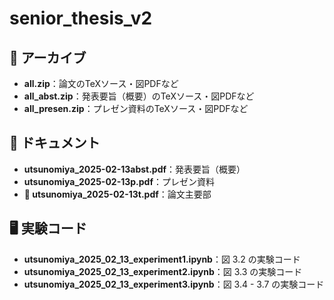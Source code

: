 # senior_thesis_v2

## 📂 アーカイブ
- **all.zip**：論文のTeXソース・図PDFなど
- **all_abst.zip**：発表要旨（概要）のTeXソース・図PDFなど
- **all_presen.zip**：プレゼン資料のTeXソース・図PDFなど

## 📄 ドキュメント
- **utsunomiya_2025-02-13abst.pdf**：発表要旨（概要）
- **utsunomiya_2025-02-13p.pdf**：プレゼン資料
- **🔴 utsunomiya_2025-02-13t.pdf**：論文主要部

## 🖥️ 実験コード
- **utsunomiya_2025_02_13_experiment1.ipynb**：図 3.2 の実験コード
- **utsunomiya_2025_02_13_experiment2.ipynb**：図 3.3 の実験コード
- **utsunomiya_2025_02_13_experiment3.ipynb**：図 3.4 - 3.7 の実験コード
